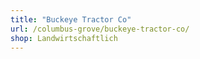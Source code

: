 ```yaml
---
title: "Buckeye Tractor Co"
url: /columbus-grove/buckeye-tractor-co/
shop: Landwirtschaftlich
---
```

